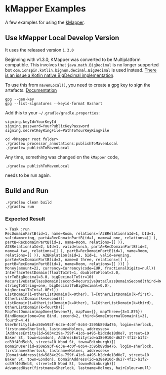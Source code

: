 # kMapper Examples

A few examples for using the [kMapper](https://github.com/s0nicyouth/kmapper).

## Use kMapper Local Develop Version

It uses the released version `1.3.0`

Beginning with v1.3.0, KMapper was converted to be Multiplatform compatible. This involves that
`java.math.BigDecimal` is no longer supported but `com.ionspin.kotlin.bignum.decimal.BigDecimal` is used instead.
[There is an issue a Kotlin native BigDecimal implementation](https://discuss.kotlinlang.org/t/multiplatform-bigdecimal-implementation/5631).

To use this from `mavenLocal()`, you need to create a gpg key to sign the artefacts.
[Documentation](https://central.sonatype.org/publish/requirements/gpg/#signing-a-file)
```shell
gpg --gen-key
gpg --list-signatures --keyid-format 0xshort
```
Add this to your `~/.gradle/gradle.properties`:
```properties
signing.keyId=YourKeyId
signing.password=YourPublicKeyPassword
signing.secretKeyRingFile=PathToYourKeyRingFile
```

```shell
cd <kMapper root folder>
./gradlew processor_annotations:publishToMavenLocal
./gradlew publishToMavenLocal
```
Any time, something was changed on the `kMapper` code,
```shell
./gradlew publishToMavenLocal
```
needs to be run again.

## Build and Run

```shell
./gradlew clean build
./gradlew run
```
### Expected Result
```text
> Task :run
RecDomainPartB(id=1, name=Room, relations=[A2BRelation(aId=1, bId=1, valid=morning, partA=RecDomainPartB(id=1, name=A one, relations=[] ), partB=RecDomainPartB(id=1, name=Room, relations=[] )), A2BRelation(aId=2, bId=1, valid=lunch, partA=RecDomainPartB(id=2, name=A two, relations=[] ), partB=RecDomainPartB(id=1, name=Room, relations=[] )), A2BRelation(aId=2, bId=1, valid=evening, partA=RecDomainPartB(id=3, name=A three, relations=[] ), partB=RecDomainPartB(id=1, name=Room, relations=[] ))] )
Money(amount=22, currency=Currency(code=EUR, fractionalDigits=null))
InterfaceTestDomain(floatToInt=1, doubleToFloat=2.0, strToBigDecimal=3.0, bigDecimalToStr=10)
RecursiveDataClassDomain(second=RecursiveDataClassDomainSecond(third=RecursiveDataClassDomainThird(bigDecimalToFloat=1.0, stringToString=one, bigDecimalToBigDecimal=0.0), bigDecimalToInt=1.0E+1))
ListDomain(i=OtherListDomain(k=Other), l=[OtherListDomain(k=first), OtherListDomain(k=second)])
ListDomain(i=OtherListDomain(k=Other), l=[OtherListDomain(k=third), OtherListDomain(k=fourth)])
MapTestDomain(mapOne={Seven=7}, mapTwo={}, mapThree={3=3.876})
BindDomain(one=One Bind, second=2, third=SomeInternalDomain(i=3), fourth=4.4)
UserEntity(id=a50e593f-6c3e-4c0f-8c64-3595b89da476, login=sherlock, firstname=Sherlock, lastname=Holmes, addresses=[AddressEntity(id=5834c29a-759f-41c6-a495-b2dcde18d0e7, street=10 Baker St, town=London), AddressEntity(id=a38e910d-d627-4f13-b1f2-cd39f40d5eb3, street=10 Wood St, town=Edinburgh)])
DomainUser(id=a50e593f-6c3e-4c0f-8c64-3595b89da476, login=sherlock, firstname=Sherlock, lastname=Holmes, addresses=[DomainAddress(id=5834c29a-759f-41c6-a495-b2dcde18d0e7, street=10 Baker St, town=London), DomainAddress(id=a38e910d-d627-4f13-b1f2-cd39f40d5eb3, street=10 Wood St, town=Edinburgh)])
AdvancedUser(firstname=Sherlock, lastname=Holmes, hairColour=null)
```
